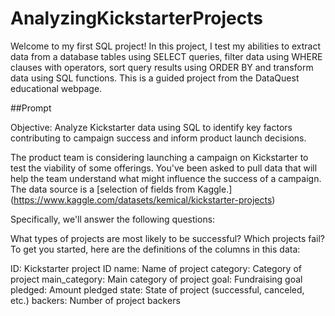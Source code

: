 # AnalyzingKickstarterProjects

Welcome to my first SQL project! In this project, I test my abilities to extract data from a database tables using SELECT queries, filter data using WHERE clauses with operators, sort query results using ORDER BY
and transform data using SQL functions. This is a guided project from the DataQuest educational webpage.

##Prompt

Objective: Analyze Kickstarter data using SQL to identify key factors contributing to campaign success and inform product launch decisions.

The product team is considering launching a campaign on Kickstarter to test the viability of some offerings. You've been asked to pull data that will help the team understand what might influence the success of a campaign. The data source is a [selection of fields from Kaggle.] (https://www.kaggle.com/datasets/kemical/kickstarter-projects)

Specifically, we'll answer the following questions:

What types of projects are most likely to be successful?
Which projects fail?
To get you started, here are the definitions of the columns in this data:

ID: Kickstarter project ID
name: Name of project
category: Category of project
main_category: Main category of project
goal: Fundraising goal
pledged: Amount pledged
state: State of project (successful, canceled, etc.)
backers: Number of project backers
